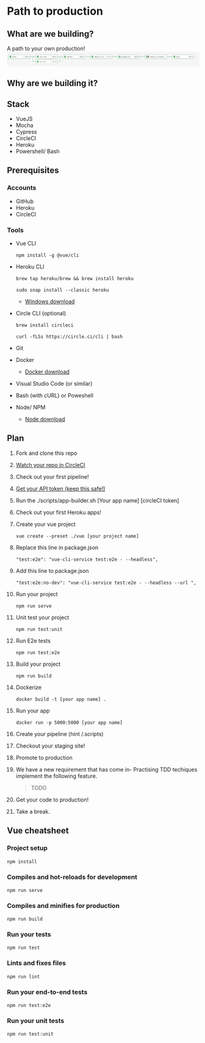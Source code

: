 # Path to production

## What are we building?

A path to your own production!
![Pipeline](pipeline.png)

## Why are we building it?

## Stack

- VueJS
- Mocha
- Cypress
- CircleCI
- Heroku
- Powershell/ Bash

## Prerequisites

### Accounts

- GitHub
- Heroku
- CircleCI

### Tools

- Vue CLI
  
  ``` node
  npm install -g @vue/cli
  ```

- Heroku CLI
  
  ``` shell
  brew tap heroku/brew && brew install heroku
  ```

  ``` shell
  sudo snap install --classic heroku
  ```
  
  - [Windows download](https://cli-assets.heroku.com/heroku-x64.exe)
- Circle CLI (optional)
  
  ``` shell
  brew install circleci
  ```

  ``` shell
  curl -fLSs https://circle.ci/cli | bash
  ```

- Git
- Docker
  - [Docker download](https://hub.docker.com/?overlay=onboarding)
- Visual Studio Code (or similar)
- Bash (with cURL) or Poweshell
- Node/ NPM
  - [Node download](https://nodejs.org/en/download/)

## Plan

1. Fork and clone this repo
2. [Watch your repo in CircleCI](https://circleci.com/add-projects)
3. Check out your first pipeline!
4. [Get your API token (keep this safe!)](https://circleci.com/account/api)
5. Run the ./scripts/app-builder.sh [Your app name] [circleCI token]
6. Check out your first Heroku apps!
7. Create your vue project
  
    ``` node
    vue create --preset ./vue [your project name]
    ```

8. Replace this line in package.json

    ``` node
    "test:e2e": "vue-cli-service test:e2e - --headless",
    ```

9. Add this line to package.json

    ``` node
    "test:e2e:no-dev": "vue-cli-service test:e2e - --headless --url ",
    ```

10. Run your project
  
    ``` node
    npm run serve
    ```

11. Unit test your project
  
    ``` node
    npm run test:unit
    ```

12. Run E2e tests
  
    ``` node
    npm run test:e2e
    ```

13. Build your project
  
    ``` node
    npm run build
    ```

14. Dockerize
  
    ``` shell
    docker build -t [your app name] .
    ```

15. Run your app
  
    ``` shell
    docker run -p 5000:5000 [your app name]
    ```

16. Create your pipeline (hint /.scripts)
17. Checkout your staging site!
18. Promote to production
19. We have a new requirement that has come in- Practising TDD techiques implement the following feature.
    > TODO
20. Get your code to production!
21. Take a break.

## Vue cheatsheet

### Project setup

``` node
npm install
```

### Compiles and hot-reloads for development

``` node
npm run serve
```

### Compiles and minifies for production

```  node
npm run build
```

### Run your tests

```  node
npm run test
```

### Lints and fixes files

```  node
npm run lint
```

### Run your end-to-end tests

```  node
npm run test:e2e
```

### Run your unit tests

```  node
npm run test:unit
```
